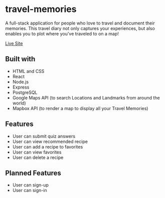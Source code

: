 # travel-memories

A full-stack application for people who love to travel and document their memories. This travel diary not only captures your experiences, but also enables you to plot where you've traveled to on a map!

<a href="https://travel-memories-journal.herokuapp.com/">Live Site</a>

## Built with
- HTML and CSS <br/>
- React <br/>
- Node.js <br/>
- Express <br/>
- PostgreSQL <br/>
- Google Maps API (to search Locations and Landmarks from around the world) <br/>
- Mapbox API (to render a map to display all your Travel Memories) <br/>


## Features
- User can submit quiz answers
- User can view recommended recipe
- User can add a recipe to favorites
- User can view favorites
- User can delete a recipe

## Planned Features
- User can sign-up
- User can sign-in
